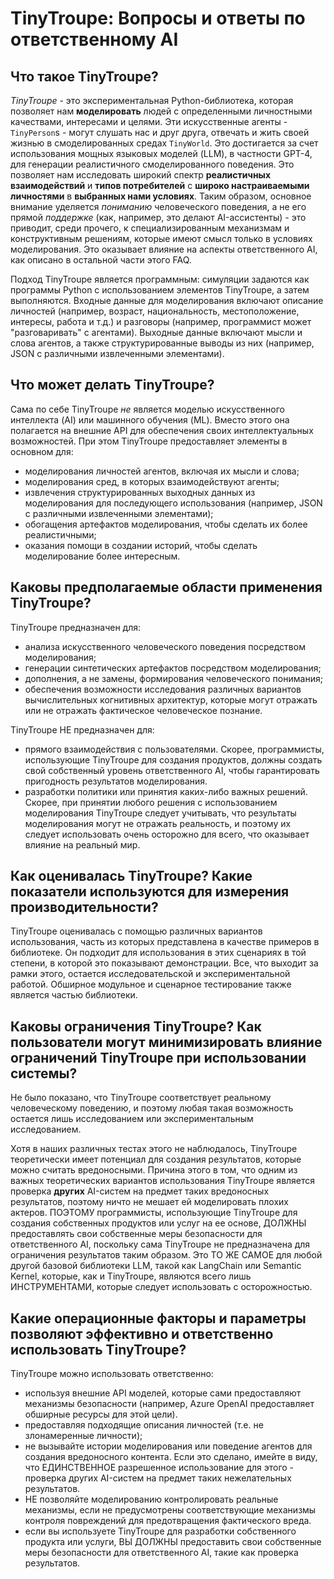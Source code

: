 # TinyTroupe: Вопросы и ответы по ответственному AI

## Что такое TinyTroupe?

*TinyTroupe* - это экспериментальная Python-библиотека, которая позволяет нам **моделировать** людей с определенными личностными качествами, интересами и целями. Эти искусственные агенты - `TinyPerson`s - могут слушать нас и друг друга, отвечать и жить своей жизнью в смоделированных средах `TinyWorld`. Это достигается за счет использования мощных языковых моделей (LLM), в частности GPT-4, для генерации реалистичного смоделированного поведения. Это позволяет нам исследовать широкий спектр **реалистичных взаимодействий** и **типов потребителей** с **широко настраиваемыми личностями** в **выбранных нами условиях**. Таким образом, основное внимание уделяется *пониманию* человеческого поведения, а не его прямой *поддержке* (как, например, это делают AI-ассистенты) - это приводит, среди прочего, к специализированным механизмам и конструктивным решениям, которые имеют смысл только в условиях моделирования. Это оказывает влияние на аспекты ответственного AI, как описано в остальной части этого FAQ.

Подход TinyTroupe является программным: симуляции задаются как программы Python с использованием элементов TinyTroupe, а затем выполняются. Входные данные для моделирования включают описание личностей (например, возраст, национальность, местоположение, интересы, работа и т.д.) и разговоры (например, программист может "разговаривать" с агентами). Выходные данные включают мысли и слова агентов, а также структурированные выводы из них (например, JSON с различными извлеченными элементами).

## Что может делать TinyTroupe?

Сама по себе TinyTroupe _не_ является моделью искусственного интеллекта (AI) или машинного обучения (ML). Вместо этого она полагается на внешние API для обеспечения своих интеллектуальных возможностей. При этом TinyTroupe предоставляет элементы в основном для:

*   моделирования личностей агентов, включая их мысли и слова;
*   моделирования сред, в которых взаимодействуют агенты;
*   извлечения структурированных выходных данных из моделирования для последующего использования (например, JSON с различными извлеченными элементами);
*   обогащения артефактов моделирования, чтобы сделать их более реалистичными;
*   оказания помощи в создании историй, чтобы сделать моделирование более интересным.

## Каковы предполагаемые области применения TinyTroupe?

TinyTroupe предназначен для:

*   анализа искусственного человеческого поведения посредством моделирования;
*   генерации синтетических артефактов посредством моделирования;
*   дополнения, а не замены, формирования человеческого понимания;
*   обеспечения возможности исследования различных вариантов вычислительных когнитивных архитектур, которые могут отражать или не отражать фактическое человеческое познание.

TinyTroupe НЕ предназначен для:

*   прямого взаимодействия с пользователями. Скорее, программисты, использующие TinyTroupe для создания продуктов, должны создать свой собственный уровень ответственного AI, чтобы гарантировать пригодность результатов моделирования.
*   разработки политики или принятия каких-либо важных решений. Скорее, при принятии любого решения с использованием моделирования TinyTroupe следует учитывать, что результаты моделирования могут не отражать реальность, и поэтому их следует использовать очень осторожно для всего, что оказывает влияние на реальный мир.

## Как оценивалась TinyTroupe? Какие показатели используются для измерения производительности?

TinyTroupe оценивалась с помощью различных вариантов использования, часть из которых представлена в качестве примеров в библиотеке. Он подходит для использования в этих сценариях в той степени, в которой это показывают демонстрации. Все, что выходит за рамки этого, остается исследовательской и экспериментальной работой. Обширное модульное и сценарное тестирование также является частью библиотеки.

## Каковы ограничения TinyTroupe? Как пользователи могут минимизировать влияние ограничений TinyTroupe при использовании системы?

Не было показано, что TinyTroupe соответствует реальному человеческому поведению, и поэтому любая такая возможность остается лишь исследованием или экспериментальным исследованием.

Хотя в наших различных тестах этого не наблюдалось, TinyTroupe теоретически имеет потенциал для создания результатов, которые можно считать вредоносными. Причина этого в том, что одним из важных теоретических вариантов использования TinyTroupe является проверка **других** AI-систем на предмет таких вредоносных результатов, поэтому ничто не мешает ей моделировать плохих актеров. ПОЭТОМУ программисты, использующие TinyTroupe для создания собственных продуктов или услуг на ее основе, ДОЛЖНЫ предоставлять свои собственные меры безопасности для ответственного AI, поскольку сама TinyTroupe не предназначена для ограничения результатов таким образом. Это ТО ЖЕ САМОЕ для любой другой базовой библиотеки LLM, такой как LangChain или Semantic Kernel, которые, как и TinyTroupe, являются всего лишь ИНСТРУМЕНТАМИ, которые следует использовать с осторожностью.

## Какие операционные факторы и параметры позволяют эффективно и ответственно использовать TinyTroupe?

TinyTroupe можно использовать ответственно:

*   используя внешние API моделей, которые сами предоставляют механизмы безопасности (например, Azure OpenAI предоставляет обширные ресурсы для этой цели).
*   предоставляя подходящие описания личностей (т.е. не злонамеренные личности);
*   не вызывайте истории моделирования или поведение агентов для создания вредоносного контента. Если это сделано, имейте в виду, что ЕДИНСТВЕННОЕ разрешенное использование для этого - проверка других AI-систем на предмет таких нежелательных результатов.
*   НЕ позволяйте моделированию контролировать реальные механизмы, если не предусмотрены соответствующие механизмы контроля повреждений для предотвращения фактического вреда.
*   если вы используете TinyTroupe для разработки собственного продукта или услуги, ВЫ ДОЛЖНЫ предоставить свои собственные меры безопасности для ответственного AI, такие как проверка результатов.